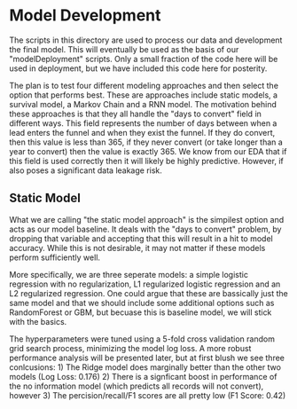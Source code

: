 # Model Development
The scripts in this directory are used to process our data and development the final model. This will eventually be used as the basis of our "modelDeployment" scripts.
Only a small fraction of the code here will be used in deployment, but we have included this code here for posterity. 

The plan is to test four different modeling approaches and then select the option that performs best. These are approaches include static models, a survival model, a Markov Chain and a RNN model.
The motivation behind these approaches is that they all handle the "days to convert" field in different ways. This field represents the number of days between when a lead enters the funnel 
and when they exist the funnel. If they do convert, then this value is less than 365, if they never convert (or take longer than a year to convert) then the value is exactly 365.
We know from our EDA that if this field is used correctly then it will likely be highly predictive. However, if also poses a significant data leakage risk.

## Static Model
What we are calling "the static model approach" is the simpilest option and acts as our model baseline. It deals with the "days to convert" problem, by dropping that variable and accepting
that this will result in a hit to model accuracy. While this is not desirable, it may not matter if these models perform sufficiently well.

More specifically, we are three seperate models: a simple logistic regression with no regularization, L1 regularized logistic regression and an L2 regularized regression. 
One could argue that these are bassically just the same model and that we should include some additional options such as RandomForest or GBM, but becuase this is baseline model, we will stick with the basics.

The hyperparameters were tuned using a 5-fold cross validation random grid search process, minimizing the model log loss. A more robust performance analysis will be presented
later, but at first blush we see three conlcusions: 1) The Ridge model does marginally better than the other two models (Log Loss: 0.176) 2) There is a signficant boost in performance
of the no information model (which predicts all records will not convert), however 3) The percision/recall/F1 scores are all pretty low (F1 Score: 0.42)

